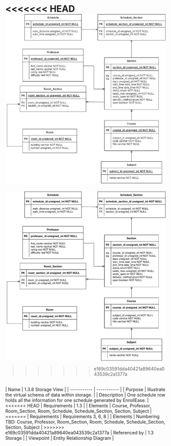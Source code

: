 <<<<<<< HEAD
![ERD](Entity%20Relationship%20Diagram%20Storage.png)
=======
![ERD](TeamOneFiles/Entity%20Relationship%20Diagram%20Storage.svg)
>>>>>>> e169c03591dda40421a89640ea043539c2a1377a
<br>
| Name | 1.3.8 Storage View |
| ----------- | ----------- |
| Purpose | Illustrate the virtual schema of data within storage. |
| Description | One schedule row holds all the information for one schedule generated by EnrollEase. |
<<<<<<< HEAD
| Requirements | 1.3  |
| Elements | Course, Professor, Room_Section, Room, Schedule, Schedule_Section, Section, Subject |
=======
| Requirements | Requirements 3, 6, 8  |
| Elements | Numbering TBD: Course, Professor, Room_Section, Room, Schedule, Schedule_Section, Section, Subject |
>>>>>>> e169c03591dda40421a89640ea043539c2a1377a
| Referenced by | 1.3 Storage  |
| Viewpoint | Entity Relationship Diagram |
